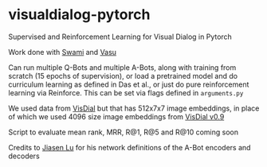 # visualdialog-pytorch
Supervised and Reinforcement Learning for Visual Dialog in Pytorch

Work done with [Swami](https://github.com/swami1995) and [Vasu](https://vasusharma.github.io)

Can run multiple Q-Bots and multiple A-Bots, along with training from scratch (15 epochs of supervision), or load a pretrained model and do curriculum learning as defined in Das et al., or just do pure reinforcement learning via Reinforce. This can be set via flags defined in `arguments.py`

We used data from [VisDial](https://filebox.ece.vt.edu/~jiasenlu/codeRelease/visDial.pytorch/data/) but that has 512x7x7 image embeddings, in place of which we used 4096 size image embeddings from [VisDial v0.9](https://computing.ece.vt.edu/~abhshkdz/visdial/)

Script to evaluate mean rank, MRR, R@1, R@5 and R@10 coming soon

Credits to [Jiasen Lu](https://github.com/jiasenlu/visDial.pytorch) for his network definitions of the A-Bot encoders and decoders
